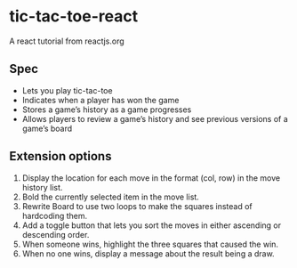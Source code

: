 # tic-tac-toe-react

A react tutorial from reactjs.org

## Spec
* Lets you play tic-tac-toe
* Indicates when a player has won the game
* Stores a game’s history as a game progresses
* Allows players to review a game’s history and see previous versions of a game’s board

## Extension options
1. Display the location for each move in the format (col, row) in the move history list.
2. Bold the currently selected item in the move list.
3. Rewrite Board to use two loops to make the squares instead of hardcoding them.
4. Add a toggle button that lets you sort the moves in either ascending or descending order.
5. When someone wins, highlight the three squares that caused the win.
6. When no one wins, display a message about the result being a draw.
